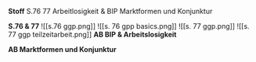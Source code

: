 **Stoff**
S.76 77
Arbeitlosigkeit & BIP
Marktformen und Konjunktur

**S.76 & 77**
![[s.76 ggp.png]]
![[s. 76 gpp basics.png]]
![[s. 77 ggp.png]]
![[s. 77 ggp teilzeitarbeit.png]]
**AB BIP & Arbeitslosigkeit**


**AB Marktformen und Konjunktur**
